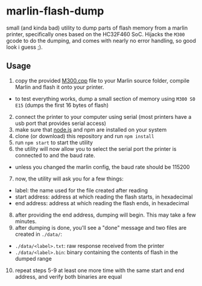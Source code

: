 # marlin-flash-dump

small (and kinda bad) utility to dump parts of flash memory from a marlin printer, specifically ones based on the HC32F460 SoC.
Hijacks the `M300` gcode to do the dumping, and comes with nearly no error handling, so good look i guess ;).


## Usage

1. copy the provided [M300.cpp](https://github.com/shadow578/marlin-flash-dump/blob/main/M300.cpp) file to your Marlin source folder, compile Marlin and flash it onto your printer.
  - to test everything works, dump a small section of memory using `M300 S0 E15` (dumps the first 16 bytes of flash)
2. connect the printer to your computer using serial (most printers have a usb port that provides serial access)
3. make sure that [node.js](https://nodejs.org) and npm are installed on your system
4. clone (or download) this repository and run `npm install`
5. run `npm start` to start the utility
6. the utility will now allow you to select the serial port the printer is connected to and the baud rate.
  - unless you changed the marlin config, the baud rate should be 115200
7. now, the utility will ask you for a few things:
  - label: the name used for the file created after reading
  - start address: address at which reading the flash starts, in hexadecimal 
  - end address: address at which reading the flash ends, in hexadecimal
8. after providing the end address, dumping will begin. This may take a few minutes.
9. after dumping is done, you'll see a "done" message and two files are created in `./data/`:
  - `./data/<label>.txt`: raw response received from the printer
  - `./data/<label>.bin`: binary containing the contents of flash in the dumped range
10. repeat steps 5-9 at least one more time with the same start and end address, and verify both binaries are equal
